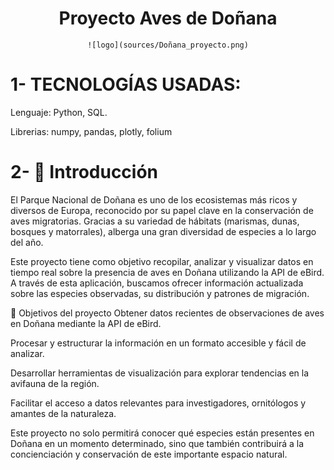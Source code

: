 <div align="center">

# Proyecto Aves de Doñana

</div>

<div align="center">

    ![logo](sources/Doñana_proyecto.png)

</div>

# 1- TECNOLOGÍAS USADAS:

<div align="center"> </div>

Lenguaje: Python, SQL.

Librerias: numpy, pandas, plotly, folium

# 2- 📖 Introducción

El Parque Nacional de Doñana es uno de los ecosistemas más ricos y diversos de Europa, reconocido por su papel clave en la conservación de aves migratorias. Gracias a su variedad de hábitats (marismas, dunas, bosques y matorrales), alberga una gran diversidad de especies a lo largo del año.

Este proyecto tiene como objetivo recopilar, analizar y visualizar datos en tiempo real sobre la presencia de aves en Doñana utilizando la API de eBird. A través de esta aplicación, buscamos ofrecer información actualizada sobre las especies observadas, su distribución y patrones de migración.

🔹 Objetivos del proyecto
Obtener datos recientes de observaciones de aves en Doñana mediante la API de eBird.

Procesar y estructurar la información en un formato accesible y fácil de analizar.

Desarrollar herramientas de visualización para explorar tendencias en la avifauna de la región.

Facilitar el acceso a datos relevantes para investigadores, ornitólogos y amantes de la naturaleza.

Este proyecto no solo permitirá conocer qué especies están presentes en Doñana en un momento determinado, sino que también contribuirá a la concienciación y conservación de este importante espacio natural.

<div align="center"> </div>
